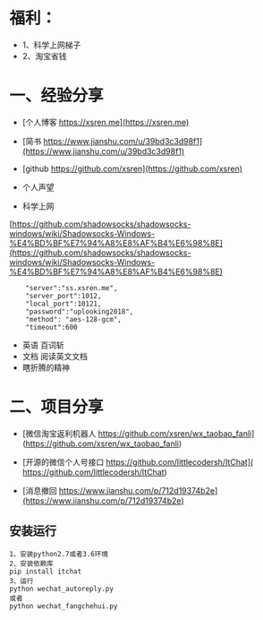 # 福利：

* 1、科学上网梯子
* 2、淘宝省钱

# 一、经验分享

* [个人博客 https://xsren.me](https://xsren.me)
* [简书 https://www.jianshu.com/u/39bd3c3d98f1](https://www.jianshu.com/u/39bd3c3d98f1)
* [github https://github.com/xsren](https://github.com/xsren)

* 个人声望
* 科学上网

[https://github.com/shadowsocks/shadowsocks-windows/wiki/Shadowsocks-Windows-%E4%BD%BF%E7%94%A8%E8%AF%B4%E6%98%8E](https://github.com/shadowsocks/shadowsocks-windows/wiki/Shadowsocks-Windows-%E4%BD%BF%E7%94%A8%E8%AF%B4%E6%98%8E)

```
    "server":"ss.xsren.me",
    "server_port":1012,
    "local_port":10121,
    "password":"uplooking2018",
    "method": "aes-128-gcm",
    "timeout":600
```
* 英语
百词斩
* 文档
阅读英文文档
* 瞎折腾的精神

# 二、项目分享
* [微信淘宝返利机器人 https://github.com/xsren/wx_taobao_fanli] (https://github.com/xsren/wx_taobao_fanli)

* [开源的微信个人号接口 https://github.com/littlecodersh/ItChat]( https://github.com/littlecodersh/ItChat)

* [消息撤回 https://www.jianshu.com/p/712d19374b2e](https://www.jianshu.com/p/712d19374b2e)

## 安装运行
```
1、安装python2.7或者3.6环境
2、安装依赖库
pip install itchat
3、运行
python wechat_autoreply.py
或者
python wechat_fangchehui.py
```